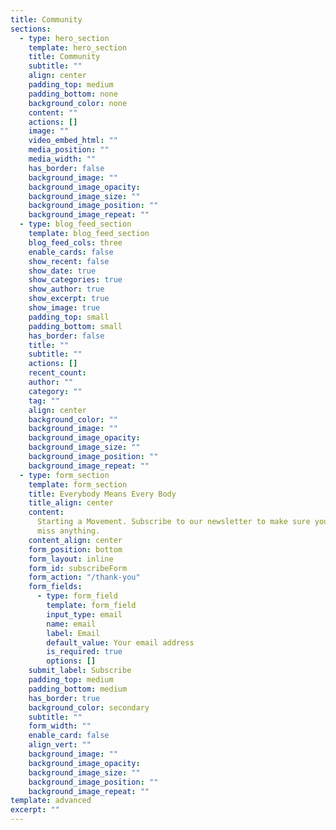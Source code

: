 ```yaml
---
title: Community
sections:
  - type: hero_section
    template: hero_section
    title: Community
    subtitle: ""
    align: center
    padding_top: medium
    padding_bottom: none
    background_color: none
    content: ""
    actions: []
    image: ""
    video_embed_html: ""
    media_position: ""
    media_width: ""
    has_border: false
    background_image: ""
    background_image_opacity:
    background_image_size: ""
    background_image_position: ""
    background_image_repeat: ""
  - type: blog_feed_section
    template: blog_feed_section
    blog_feed_cols: three
    enable_cards: false
    show_recent: false
    show_date: true
    show_categories: true
    show_author: true
    show_excerpt: true
    show_image: true
    padding_top: small
    padding_bottom: small
    has_border: false
    title: ""
    subtitle: ""
    actions: []
    recent_count:
    author: ""
    category: ""
    tag: ""
    align: center
    background_color: ""
    background_image: ""
    background_image_opacity:
    background_image_size: ""
    background_image_position: ""
    background_image_repeat: ""
  - type: form_section
    template: form_section
    title: Everybody Means Every Body
    title_align: center
    content:
      Starting a Movement. Subscribe to our newsletter to make sure you don't
      miss anything.
    content_align: center
    form_position: bottom
    form_layout: inline
    form_id: subscribeForm
    form_action: "/thank-you"
    form_fields:
      - type: form_field
        template: form_field
        input_type: email
        name: email
        label: Email
        default_value: Your email address
        is_required: true
        options: []
    submit_label: Subscribe
    padding_top: medium
    padding_bottom: medium
    has_border: true
    background_color: secondary
    subtitle: ""
    form_width: ""
    enable_card: false
    align_vert: ""
    background_image: ""
    background_image_opacity:
    background_image_size: ""
    background_image_position: ""
    background_image_repeat: ""
template: advanced
excerpt: ""
---
```

